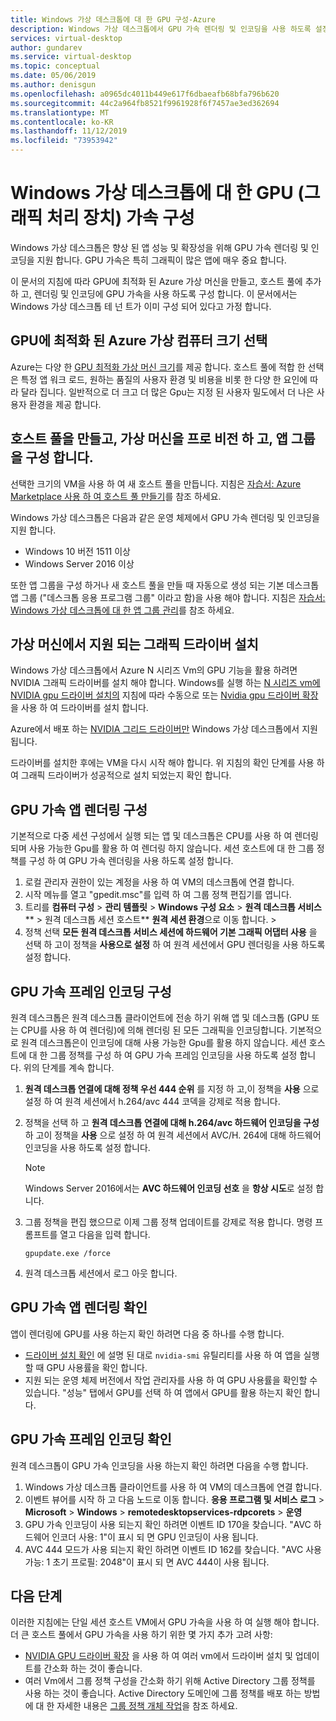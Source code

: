 ```yaml
---
title: Windows 가상 데스크톱에 대 한 GPU 구성-Azure
description: Windows 가상 데스크톱에서 GPU 가속 렌더링 및 인코딩을 사용 하도록 설정 하는 방법입니다.
services: virtual-desktop
author: gundarev
ms.service: virtual-desktop
ms.topic: conceptual
ms.date: 05/06/2019
ms.author: denisgun
ms.openlocfilehash: a0965dc4011b449e617f6dbaeafb68bfa796b620
ms.sourcegitcommit: 44c2a964fb8521f9961928f6f7457ae3ed362694
ms.translationtype: MT
ms.contentlocale: ko-KR
ms.lasthandoff: 11/12/2019
ms.locfileid: "73953942"
---
```

# <a name="configure-graphics-processing-unit-gpu-acceleration-for-windows-virtual-desktop"></a>Windows 가상 데스크톱에 대 한 GPU (그래픽 처리 장치) 가속 구성

Windows 가상 데스크톱은 향상 된 앱 성능 및 확장성을 위해 GPU 가속 렌더링 및 인코딩을 지원 합니다. GPU 가속은 특히 그래픽이 많은 앱에 매우 중요 합니다.

이 문서의 지침에 따라 GPU에 최적화 된 Azure 가상 머신을 만들고, 호스트 풀에 추가 하 고, 렌더링 및 인코딩에 GPU 가속을 사용 하도록 구성 합니다. 이 문서에서는 Windows 가상 데스크톱 테 넌 트가 이미 구성 되어 있다고 가정 합니다.

## <a name="select-a-gpu-optimized-azure-virtual-machine-size"></a>GPU에 최적화 된 Azure 가상 컴퓨터 크기 선택

Azure는 다양 한 [GPU 최적화 가상 머신 크기](/azure/virtual-machines/windows/sizes-gpu)를 제공 합니다. 호스트 풀에 적합 한 선택은 특정 앱 워크 로드, 원하는 품질의 사용자 환경 및 비용을 비롯 한 다양 한 요인에 따라 달라 집니다. 일반적으로 더 크고 더 많은 Gpu는 지정 된 사용자 밀도에서 더 나은 사용자 환경을 제공 합니다.

## <a name="create-a-host-pool-provision-your-virtual-machine-and-configure-an-app-group"></a>호스트 풀을 만들고, 가상 머신을 프로 비전 하 고, 앱 그룹을 구성 합니다.

선택한 크기의 VM을 사용 하 여 새 호스트 풀을 만듭니다. 지침은 [자습서: Azure Marketplace 사용 하 여 호스트 풀 만들기](/azure/virtual-desktop/create-host-pools-azure-marketplace)를 참조 하세요.

Windows 가상 데스크톱은 다음과 같은 운영 체제에서 GPU 가속 렌더링 및 인코딩을 지원 합니다.

* Windows 10 버전 1511 이상
* Windows Server 2016 이상

또한 앱 그룹을 구성 하거나 새 호스트 풀을 만들 때 자동으로 생성 되는 기본 데스크톱 앱 그룹 ("데스크톱 응용 프로그램 그룹" 이라고 함)을 사용 해야 합니다. 지침은 [자습서: Windows 가상 데스크톱에 대 한 앱 그룹 관리](/azure/virtual-desktop/manage-app-groups)를 참조 하세요.

## <a name="install-supported-graphics-drivers-in-your-virtual-machine"></a>가상 머신에서 지원 되는 그래픽 드라이버 설치

Windows 가상 데스크톱에서 Azure N 시리즈 Vm의 GPU 기능을 활용 하려면 NVIDIA 그래픽 드라이버를 설치 해야 합니다. Windows를 실행 하는 [N 시리즈 vm에 NVIDIA gpu 드라이버 설치의](/azure/virtual-machines/windows/n-series-driver-setup) 지침에 따라 수동으로 또는 [Nvidia gpu 드라이버 확장](/azure/virtual-machines/extensions/hpccompute-gpu-windows)을 사용 하 여 드라이버를 설치 합니다.

Azure에서 배포 하는 [NVIDIA 그리드 드라이버만](/azure/virtual-machines/windows/n-series-driver-setup#nvidia-grid-drivers) Windows 가상 데스크톱에서 지원 됩니다.

드라이버를 설치한 후에는 VM을 다시 시작 해야 합니다. 위 지침의 확인 단계를 사용 하 여 그래픽 드라이버가 성공적으로 설치 되었는지 확인 합니다.

## <a name="configure-gpu-accelerated-app-rendering"></a>GPU 가속 앱 렌더링 구성

기본적으로 다중 세션 구성에서 실행 되는 앱 및 데스크톱은 CPU를 사용 하 여 렌더링 되며 사용 가능한 Gpu를 활용 하 여 렌더링 하지 않습니다. 세션 호스트에 대 한 그룹 정책를 구성 하 여 GPU 가속 렌더링을 사용 하도록 설정 합니다.

1. 로컬 관리자 권한이 있는 계정을 사용 하 여 VM의 데스크톱에 연결 합니다.
2. 시작 메뉴를 열고 "gpedit.msc"를 입력 하 여 그룹 정책 편집기를 엽니다.
3. 트리를 **컴퓨터 구성** > **관리 템플릿** > **Windows 구성 요소** > **원격 데스크톱 서비스** ** > 원격 데스크톱 세션 호스트** **원격 세션 환경**으로 이동 합니다. > 
4. 정책 선택 **모든 원격 데스크톱 서비스 세션에 하드웨어 기본 그래픽 어댑터 사용** 을 선택 하 고이 정책을 **사용으로 설정** 하 여 원격 세션에서 GPU 렌더링을 사용 하도록 설정 합니다.

## <a name="configure-gpu-accelerated-frame-encoding"></a>GPU 가속 프레임 인코딩 구성

원격 데스크톱은 원격 데스크톱 클라이언트에 전송 하기 위해 앱 및 데스크톱 (GPU 또는 CPU를 사용 하 여 렌더링)에 의해 렌더링 된 모든 그래픽을 인코딩합니다. 기본적으로 원격 데스크톱은이 인코딩에 대해 사용 가능한 Gpu를 활용 하지 않습니다. 세션 호스트에 대 한 그룹 정책를 구성 하 여 GPU 가속 프레임 인코딩을 사용 하도록 설정 합니다. 위의 단계를 계속 합니다.

1. **원격 데스크톱 연결에 대해 정책 우선 444 순위** 를 지정 하 고,이 정책을 **사용** 으로 설정 하 여 원격 세션에서 h.264/avc 444 코덱을 강제로 적용 합니다.
2. 정책을 선택 하 고 **원격 데스크톱 연결에 대해 h.264/avc 하드웨어 인코딩을 구성** 하 고이 정책을 **사용** 으로 설정 하 여 원격 세션에서 AVC/H. 264에 대해 하드웨어 인코딩을 사용 하도록 설정 합니다.

    >[!NOTE]
    >Windows Server 2016에서는 **AVC 하드웨어 인코딩 선호** 을 **항상 시도**로 설정 합니다.

3. 그룹 정책을 편집 했으므로 이제 그룹 정책 업데이트를 강제로 적용 합니다. 명령 프롬프트를 열고 다음을 입력 합니다.

    ```batch
    gpupdate.exe /force
    ```

4. 원격 데스크톱 세션에서 로그 아웃 합니다.

## <a name="verify-gpu-accelerated-app-rendering"></a>GPU 가속 앱 렌더링 확인

앱이 렌더링에 GPU를 사용 하는지 확인 하려면 다음 중 하나를 수행 합니다.

* [드라이버 설치 확인](/azure/virtual-machines/windows/n-series-driver-setup#verify-driver-installation) 에 설명 된 대로 `nvidia-smi` 유틸리티를 사용 하 여 앱을 실행할 때 GPU 사용률을 확인 합니다.
* 지원 되는 운영 체제 버전에서 작업 관리자를 사용 하 여 GPU 사용률을 확인할 수 있습니다. "성능" 탭에서 GPU를 선택 하 여 앱에서 GPU를 활용 하는지 확인 합니다.

## <a name="verify-gpu-accelerated-frame-encoding"></a>GPU 가속 프레임 인코딩 확인

원격 데스크톱이 GPU 가속 인코딩을 사용 하는지 확인 하려면 다음을 수행 합니다.

1. Windows 가상 데스크톱 클라이언트를 사용 하 여 VM의 데스크톱에 연결 합니다.
2. 이벤트 뷰어를 시작 하 고 다음 노드로 이동 합니다. **응용 프로그램 및 서비스 로그** > **Microsoft** > **Windows** > **remotedesktopservices-rdpcorets** > **운영**
3. GPU 가속 인코딩이 사용 되는지 확인 하려면 이벤트 ID 170을 찾습니다. "AVC 하드웨어 인코더 사용: 1"이 표시 되 면 GPU 인코딩이 사용 됩니다.
4. AVC 444 모드가 사용 되는지 확인 하려면 이벤트 ID 162를 찾습니다. "AVC 사용 가능: 1 초기 프로필: 2048"이 표시 되 면 AVC 444이 사용 됩니다.

## <a name="next-steps"></a>다음 단계

이러한 지침에는 단일 세션 호스트 VM에서 GPU 가속을 사용 하 여 실행 해야 합니다. 더 큰 호스트 풀에서 GPU 가속을 사용 하기 위한 몇 가지 추가 고려 사항:

* [NVIDIA GPU 드라이버 확장](/azure/virtual-machines/extensions/hpccompute-gpu-windows) 을 사용 하 여 여러 vm에서 드라이버 설치 및 업데이트를 간소화 하는 것이 좋습니다.
* 여러 Vm에서 그룹 정책 구성을 간소화 하기 위해 Active Directory 그룹 정책를 사용 하는 것이 좋습니다. Active Directory 도메인에 그룹 정책를 배포 하는 방법에 대 한 자세한 내용은 [그룹 정책 개체 작업](https://go.microsoft.com/fwlink/p/?LinkId=620889)을 참조 하세요.
